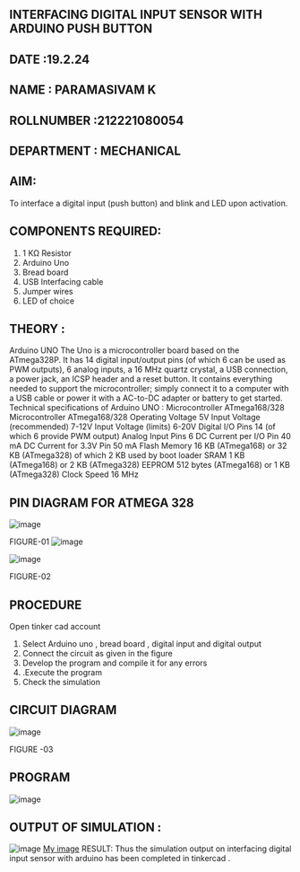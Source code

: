 ## INTERFACING DIGITAL INPUT SENSOR WITH ARDUINO PUSH BUTTON
## DATE :19.2.24
## NAME : PARAMASIVAM K																		             
## ROLLNUMBER :212221080054
## DEPARTMENT : MECHANICAL


## AIM:
To interface a digital input (push button) and blink and LED upon activation.
## COMPONENTS REQUIRED:
1.	1 KΩ Resistor 
2.	Arduino Uno 
3.	Bread board 
4.	USB Interfacing cable 
5.	Jumper wires 
6.	LED of choice 
## THEORY :
Arduino UNO
 	  The Uno is a microcontroller board based on the ATmega328P. It has 14 digital input/output pins (of which 6 can be used as PWM outputs), 6 analog inputs, a 16 MHz quartz crystal, a USB connection, a power jack, an ICSP header and a reset button. It contains everything needed to support the microcontroller; simply connect it to a computer with a USB cable or power it with a AC-to-DC adapter or battery to get started.
	Technical specifications of Arduino UNO :
Microcontroller	ATmega168/328
Microcontroller	ATmega168/328
Operating Voltage	5V
Input Voltage (recommended)	7-12V
Input Voltage (limits)	6-20V
Digital I/O Pins	14 (of which 6 provide PWM output)
Analog Input Pins	6
DC Current per I/O Pin	40 mA
DC Current for 3.3V Pin	50 mA
Flash Memory	16 KB (ATmega168) or 32 KB (ATmega328) of which 2 KB used by boot loader
SRAM	1 KB (ATmega168) or 2 KB (ATmega328)
EEPROM	512 bytes (ATmega168) or 1 KB (ATmega328)
Clock Speed	16 MHz
## PIN DIAGRAM FOR ATMEGA 328
 
![image](https://user-images.githubusercontent.com/36288975/163530394-115baee4-7ed1-49fe-9cce-d7b625e11e85.png)

FIGURE-01
![image](https://user-images.githubusercontent.com/36288975/163530431-4d390e98-0942-42d8-95b8-f57d348e6ad8.png)

![image](https://github.com/kparamasivamk/-INTERFACING-DIGITAL-INPUT-SENSOR-WITH-ARDUINO-PUSH-BUTTON-/assets/161025390/ffbf8bce-06d8-43eb-9814-0a8550366906)

FIGURE-02
## PROCEDURE 
 Open tinker cad account 
1.	Select Arduino uno , bread board , digital input and digital output 
2.	Connect the circuit as given in the figure 
3.	Develop the program and compile it for any errors 
4.	 .Execute the program 
5.	Check the simulation 



## CIRCUIT DIAGRAM 


![image](https://user-images.githubusercontent.com/36288975/163530437-87a0afbd-b3c9-44ad-b907-5de63486fb9d.png)



FIGURE -03




## PROGRAM 
 
 
![image](https://github.com/kparamasivamk/-INTERFACING-DIGITAL-INPUT-SENSOR-WITH-ARDUINO-PUSH-BUTTON-/assets/161025390/009e865e-f9a6-496c-8be8-4d29a03413d9)









 
 
 



## OUTPUT OF SIMULATION :
![image](https://github.com/kparamasivamk/-INTERFACING-DIGITAL-INPUT-SENSOR-WITH-ARDUINO-PUSH-BUTTON-/assets/161025390/3756841e-bd98-4555-a806-3313134dff6b)
[My image](username.github.com/repository/img/image.jpg)
RESULT:
Thus the simulation output on interfacing digital input sensor with arduino has been completed in tinkercad .
